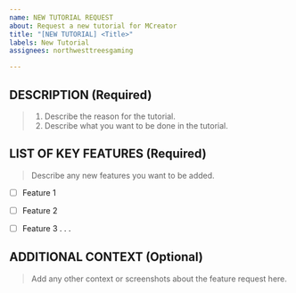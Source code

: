 ```yaml
---
name: NEW TUTORIAL REQUEST
about: Request a new tutorial for MCreator
title: "[NEW TUTORIAL] <Title>"
labels: New Tutorial
assignees: northwesttreesgaming

---
```


## DESCRIPTION (Required)
>1.  Describe the reason for the tutorial.
>1.  Describe what you want to be done in the tutorial.


## LIST OF KEY FEATURES (Required)
> Describe any new features you want to be added.

* [ ] Feature 1
* [ ] Feature 2
* [ ] Feature 3 . . .


## ADDITIONAL CONTEXT (Optional)
> Add any other context or screenshots about the feature request here.
